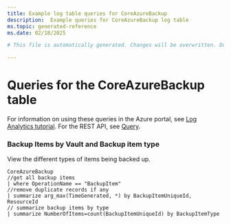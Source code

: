 ```yaml
---
title: Example log table queries for CoreAzureBackup
description:  Example queries for CoreAzureBackup log table
ms.topic: generated-reference
ms.date: 02/18/2025

# This file is automatically generated. Changes will be overwritten. Do not change this file directly. 

---
```


# Queries for the CoreAzureBackup table

For information on using these queries in the Azure portal, see [Log Analytics tutorial](/azure/azure-monitor/logs/log-analytics-tutorial). For the REST API, see [Query](/rest/api/loganalytics/query).


### Backup Items by Vault and Backup item type  


View the different types of items being backed up.  

```query
CoreAzureBackup
//get all backup items
| where OperationName == "BackupItem"
//remove duplicate records if any
| summarize arg_max(TimeGenerated, *) by BackupItemUniqueId, ResourceId
// summarize backup items by type
| summarize NumberOfItems=count(BackupItemUniqueId) by BackupItemType
```

